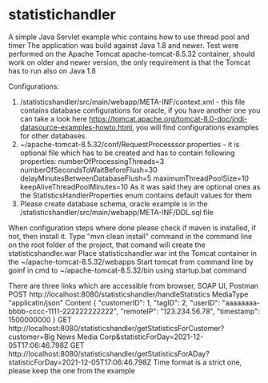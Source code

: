 # statistichandler
A simple Java Servlet example whic contains how to use thread pool and timer
The application was build against Java 1.8 and newer. Test were performed on the Apache Tomcat apache-tomcat-8.5.32 container, should work on older and newer version, the only requirement is that the Tomcat has to run also on Java 1.8

Configurations:
1. /statisticshandler/src/main/webapp/META-INF/context.xml - this file contains database configurations for oracle, if you have another one you can take a look here https://tomcat.apache.org/tomcat-8.0-doc/jndi-datasource-examples-howto.html, you will find configurations examples for other databases.
2. ~/apache-tomcat-8.5.32/conf/RequestProcesssor.properties - it is optional file which has to be created and has to contain following properties:
      numberOfProcessingThreads=3
      numberOfSecondsToWaitBeforeFlush=30
      delayMinutesBetweenDatabaseFlush=5
      maximumThreadPoolSize=10
      keepAliveThreadPoolMinutes=10
As it was said they are optional ones as the StatisticsHandlerProperties enum contains default values for them
3. Please create database schema, oracle example is in the /statisticshandler/src/main/webapp/META-INF/DDL.sql file

When configuration steps where done please check if maven is installed, if not, then install it. 
Type "mvn clean install" command in the command line on the root folder of the project, that comand will create the statisticshandler.war
Place statisticshandler.war int the Tomcat container in the ~/apache-tomcat-8.5.32/webapps
Start tomcat from command line by goinf in cmd to ~/apache-tomcat-8.5.32/bin using startup.bat command

There are three links which are accessible from browser, SOAP UI, Postman
POST http://localhost:8080/statisticshandler/handleStatistics
MediaType "applicatin/json"
Content
{
	"customerID": 1,
	"tagID": 2,
	"userID": "aaaaaaaa-bbbb-cccc-1111-222222222222",
	"remoteIP": "123.234.56.78",
	"timestamp": 1500000000
}
GET http://localhost:8080/statisticshandler/getStatisticsForCustomer?customer=Big News Media Corp&statisticForDay=2021-12-05T17:06:46.798Z
GET http://localhost:8080/statisticshandler/getStatisticsForADay?statisticForDay=2021-12-05T17:06:46.798Z
Time format is a strict one, please keep the one from the example
